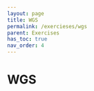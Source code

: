 ```yaml
---
layout: page
title: WGS
permalink: /exercieses/wgs
parent: Exercises
has_toc: true
nav_order: 4
---
```


# WGS